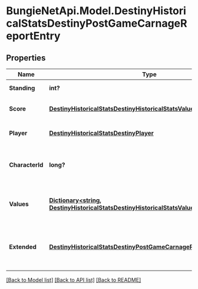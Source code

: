 # BungieNetApi.Model.DestinyHistoricalStatsDestinyPostGameCarnageReportEntry
## Properties

Name | Type | Description | Notes
------------ | ------------- | ------------- | -------------
**Standing** | **int?** | Standing of the player | [optional] 
**Score** | [**DestinyHistoricalStatsDestinyHistoricalStatsValue**](DestinyHistoricalStatsDestinyHistoricalStatsValue.md) | Score of the player if available | [optional] 
**Player** | [**DestinyHistoricalStatsDestinyPlayer**](DestinyHistoricalStatsDestinyPlayer.md) | Identity details of the player | [optional] 
**CharacterId** | **long?** | ID of the player&#39;s character used in the activity. | [optional] 
**Values** | [**Dictionary<string, DestinyHistoricalStatsDestinyHistoricalStatsValue>**](DestinyHistoricalStatsDestinyHistoricalStatsValue.md) | Collection of stats for the player in this activity. | [optional] 
**Extended** | [**DestinyHistoricalStatsDestinyPostGameCarnageReportExtendedData**](DestinyHistoricalStatsDestinyPostGameCarnageReportExtendedData.md) | Extended data extracted from the activity blob. | [optional] 

[[Back to Model list]](../README.md#documentation-for-models) [[Back to API list]](../README.md#documentation-for-api-endpoints) [[Back to README]](../README.md)


